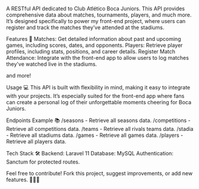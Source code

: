 A RESTful API dedicated to Club Atlético Boca Juniors. This API provides comprehensive data about matches, tournaments, players, and much more. It’s designed specifically to power my front-end project, where users can register and track the matches they’ve attended at the stadiums.

Features 🚀
Matches: Get detailed information about past and upcoming games, including scores, dates, and opponents.
Players: Retrieve player profiles, including stats, positions, and career details.
Register Match Attendance: Integrate with the front-end app to allow users to log matches they've watched live in the stadiums.

and more!

Usage 💻
This API is built with flexibility in mind, making it easy to integrate with your projects. It’s especially suited for the front-end app where fans can create a personal log of their unforgettable moments cheering for Boca Juniors.

Endpoints Example 📚
/seasons - Retrieve all seasons data.
/competitions - Retrieve all competitions data.
/teams - Retrieve all rivals teams data.
/stadia - Retrieve all stadiums data.
/games - Retrieve all games data.
/players - Retrieve all players data.

Tech Stack 🛠️
Backend: Laravel 11
Database: MySQL
Authentication: Sanctum for protected routes.

Feel free to contribute! Fork this project, suggest improvements, or add new features. 🙌💙💛

